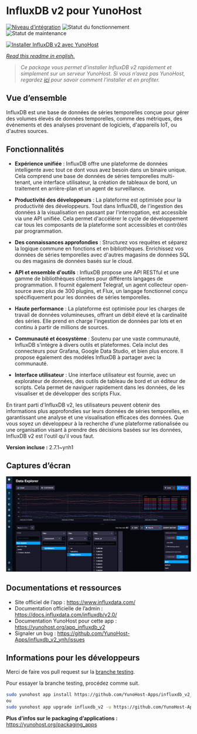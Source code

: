 <!--
N.B.: This README was automatically generated by https://github.com/YunoHost/apps/tree/master/tools/README-generator
It shall NOT be edited by hand.
-->

# InfluxDB v2 pour YunoHost

[![Niveau d’intégration](https://dash.yunohost.org/integration/influxdb_v2.svg)](https://dash.yunohost.org/appci/app/influxdb_v2) ![Statut du fonctionnement](https://ci-apps.yunohost.org/ci/badges/influxdb_v2.status.svg) ![Statut de maintenance](https://ci-apps.yunohost.org/ci/badges/influxdb_v2.maintain.svg)

[![Installer InfluxDB v2 avec YunoHost](https://install-app.yunohost.org/install-with-yunohost.svg)](https://install-app.yunohost.org/?app=influxdb_v2)

*[Read this readme in english.](./README.md)*

> *Ce package vous permet d’installer InfluxDB v2 rapidement et simplement sur un serveur YunoHost.
Si vous n’avez pas YunoHost, regardez [ici](https://yunohost.org/#/install) pour savoir comment l’installer et en profiter.*

## Vue d’ensemble

InfluxDB est une base de données de séries temporelles conçue pour gérer des volumes élevés de données temporelles, comme des métriques, des événements et des analyses provenant de logiciels, d'appareils IoT, ou d'autres sources.

## Fonctionnalités

- **Expérience unifiée** : InfluxDB offre une plateforme de données intelligente avec tout ce dont vous avez besoin dans un binaire unique. Cela comprend une base de données de séries temporelles multi-tenant, une interface utilisateur, la création de tableaux de bord, un traitement en arrière-plan et un agent de surveillance.

- **Productivité des développeurs** : La plateforme est optimisée pour la productivité des développeurs. Tout dans InfluxDB, de l'ingestion des données à la visualisation en passant par l'interrogation, est accessible via une API unifiée. Cela permet d'accélérer le cycle de développement car tous les composants de la plateforme sont accessibles et contrôlés par programmation.

- **Des connaissances approfondies** : Structurez vos requêtes et séparez la logique commune en fonctions et en bibliothèques. Enrichissez vos données de séries temporelles avec d'autres magasins de données SQL ou des magasins de données basés sur le cloud.

- **API et ensemble d'outils** : InfluxDB propose une API RESTful et une gamme de bibliothèques clientes pour différents langages de programmation. Il fournit également Telegraf, un agent collecteur open-source avec plus de 300 plugins, et Flux, un langage fonctionnel conçu spécifiquement pour les données de séries temporelles.

- **Haute performance** : La plateforme est optimisée pour les charges de travail de données volumineuses, offrant un débit élevé et la cardinalité des séries. Elle prend en charge l'ingestion de données par lots et en continu à partir de millions de sources.

- **Communauté et écosystème** : Soutenu par une vaste communauté, InfluxDB s'intègre à divers outils et plateformes. Cela inclut des connecteurs pour Grafana, Google Data Studio, et bien plus encore. Il propose également des modèles InfluxDB à partager avec la communauté.

- **Interface utilisateur** : Une interface utilisateur est fournie, avec un explorateur de données, des outils de tableau de bord et un éditeur de scripts. Cela permet de naviguer rapidement dans les données, de les visualiser et de développer des scripts Flux.

En tirant parti d'InfluxDB v2, les utilisateurs peuvent obtenir des informations plus approfondies sur leurs données de séries temporelles, en garantissant une analyse et une visualisation efficaces des données. Que vous soyez un développeur à la recherche d'une plateforme rationalisée ou une organisation visant à prendre des décisions basées sur les données, InfluxDB v2 est l'outil qu'il vous faut.

**Version incluse :** 2.7.1~ynh1

## Captures d’écran

![Capture d’écran de InfluxDB v2](./doc/screenshots/influxdb_v2_data_explorer.png)

## Documentations et ressources

* Site officiel de l’app : <https://www.influxdata.com/>
* Documentation officielle de l’admin : <https://docs.influxdata.com/influxdb/v2.0/>
* Documentation YunoHost pour cette app : <https://yunohost.org/app_influxdb_v2>
* Signaler un bug : <https://github.com/YunoHost-Apps/influxdb_v2_ynh/issues>

## Informations pour les développeurs

Merci de faire vos pull request sur la [branche testing](https://github.com/YunoHost-Apps/influxdb_v2_ynh/tree/testing).

Pour essayer la branche testing, procédez comme suit.

``` bash
sudo yunohost app install https://github.com/YunoHost-Apps/influxdb_v2_ynh/tree/testing --debug
ou
sudo yunohost app upgrade influxdb_v2 -u https://github.com/YunoHost-Apps/influxdb_v2_ynh/tree/testing --debug
```

**Plus d’infos sur le packaging d’applications :** <https://yunohost.org/packaging_apps>